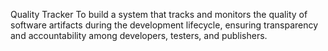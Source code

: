 Quality Tracker
To build a system that tracks and monitors the quality of software artifacts during the development lifecycle, ensuring transparency and accountability among developers, testers, and publishers.
